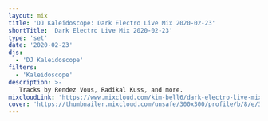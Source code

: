 ```yaml
---
layout: mix
title: 'DJ Kaleidoscope: Dark Electro Live Mix 2020-02-23'
shortTitle: 'Dark Electro Live Mix 2020-02-23'
type: 'set'
date: '2020-02-23'
djs:
  - 'DJ Kaleidoscope'
filters:
  - 'Kaleidoscope'
description: >-
   Tracks by Rendez Vous, Radikal Kuss, and more.
mixcloudLink: 'https://www.mixcloud.com/kim-bell6/dark-electro-live-mix-2-23-20'
cover: 'https://thumbnailer.mixcloud.com/unsafe/300x300/profile/b/8/e/3/b259-b61b-4d7b-8444-bb14092f142a'
---
```


